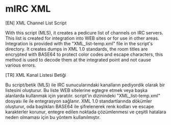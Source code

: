 # mIRC XML
[EN] XML Channel List Script 

With this script (MLS), it creates a pedicure list of channels on IRC servers.
This list is created for integration into WEB sites or for use in other areas.
Integration is provided with the "XML_list-temp.xml" file in the script's directory.
It creates dumps in XML 1.0 standards, the room titles are encrypted with BASE64 to protect color codes and escape characters, this method is used to decode them at the integrated point and not cause various errors.

[TR] XML Kanal Listesi Betiği

Bu script/betik (MLS) ile IRC sunucularındaki kanalların pediyordik olarak bir listesini oluşturur.
Bu liste WEB sitelerine egtegre etmek veya başka alanlarda kullanmak için yaratılır. 
script'in dizinindeki "XML_list-temp.xml" dosyası ile ile entegrasyon sağlanır. 
XML 1.0 standartlarında dökümler oluşturur, oda başlıkları BASE64 ile şifrelenerek renk kodları ve escape karakterler korunur, entegre edilen noktada çözümlenmesi ve çeşitli hatalara neden olmaması için bu yöntem kullanılmıştır. 
